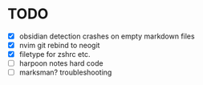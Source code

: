 # TODO

- [X] obsidian detection crashes on empty markdown files
- [X] nvim git rebind to neogit
- [X] filetype for zshrc etc.
- [ ] harpoon notes hard code
- [ ] marksman? troubleshooting
